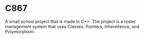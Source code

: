 # C867
A small school project that is made in C++. The project is a roster management system that uses Classes, Pointers, Inhereitence, and Polymorphism. 
